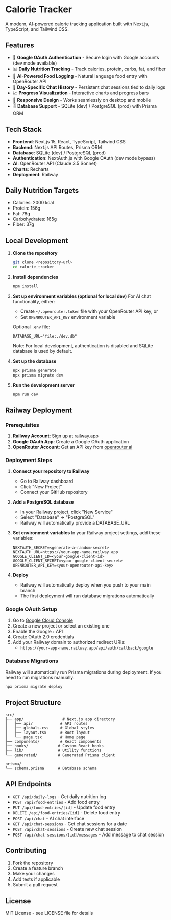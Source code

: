 # Calorie Tracker

A modern, AI-powered calorie tracking application built with Next.js, TypeScript, and Tailwind CSS.

## Features

- 🔐 **Google OAuth Authentication** - Secure login with Google accounts (dev mode available)
- 📊 **Daily Nutrition Tracking** - Track calories, protein, carbs, fat, and fiber
- 🤖 **AI-Powered Food Logging** - Natural language food entry with OpenRouter API
- 💬 **Day-Specific Chat History** - Persistent chat sessions tied to daily logs
- 📈 **Progress Visualization** - Interactive charts and progress bars
- 📱 **Responsive Design** - Works seamlessly on desktop and mobile
- 🗄️ **Database Support** - SQLite (dev) / PostgreSQL (prod) with Prisma ORM

## Tech Stack

- **Frontend**: Next.js 15, React, TypeScript, Tailwind CSS
- **Backend**: Next.js API Routes, Prisma ORM
- **Database**: SQLite (dev) / PostgreSQL (prod)
- **Authentication**: NextAuth.js with Google OAuth (dev mode bypass)
- **AI**: OpenRouter API (Claude 3.5 Sonnet)
- **Charts**: Recharts
- **Deployment**: Railway

## Daily Nutrition Targets

- Calories: 2000 kcal
- Protein: 156g
- Fat: 78g
- Carbohydrates: 165g
- Fiber: 37g

## Local Development

1. **Clone the repository**
   ```bash
   git clone <repository-url>
   cd calorie_tracker
   ```

2. **Install dependencies**
   ```bash
   npm install
   ```

3. **Set up environment variables (optional for local dev)**
   For AI chat functionality, either:
   - Create `~/.openrouter.token` file with your OpenRouter API key, or
   - Set `OPENROUTER_API_KEY` environment variable
   
   Optional `.env` file:
   ```env
   DATABASE_URL="file:./dev.db"
   ```
   
   Note: For local development, authentication is disabled and SQLite database is used by default.

4. **Set up the database**
   ```bash
   npx prisma generate
   npx prisma migrate dev
   ```

5. **Run the development server**
   ```bash
   npm run dev
   ```

## Railway Deployment

### Prerequisites

1. **Railway Account**: Sign up at [railway.app](https://railway.app)
2. **Google OAuth App**: Create a Google OAuth application
3. **OpenRouter Account**: Get an API key from [openrouter.ai](https://openrouter.ai)

### Deployment Steps

1. **Connect your repository to Railway**
   - Go to Railway dashboard
   - Click "New Project"
   - Connect your GitHub repository

2. **Add a PostgreSQL database**
   - In your Railway project, click "New Service"
   - Select "Database" → "PostgreSQL"
   - Railway will automatically provide a DATABASE_URL

3. **Set environment variables**
   In your Railway project settings, add these variables:
   ```
   NEXTAUTH_SECRET=<generate-a-random-secret>
   NEXTAUTH_URL=https://your-app-name.railway.app
   GOOGLE_CLIENT_ID=<your-google-client-id>
   GOOGLE_CLIENT_SECRET=<your-google-client-secret>
   OPENROUTER_API_KEY=<your-openrouter-api-key>
   ```

4. **Deploy**
   - Railway will automatically deploy when you push to your main branch
   - The first deployment will run database migrations automatically

### Google OAuth Setup

1. Go to [Google Cloud Console](https://console.cloud.google.com)
2. Create a new project or select an existing one
3. Enable the Google+ API
4. Create OAuth 2.0 credentials
5. Add your Railway domain to authorized redirect URIs:
   - `https://your-app-name.railway.app/api/auth/callback/google`

### Database Migrations

Railway will automatically run Prisma migrations during deployment. If you need to run migrations manually:

```bash
npx prisma migrate deploy
```

## Project Structure

```
src/
├── app/                 # Next.js app directory
│   ├── api/            # API routes
│   ├── globals.css     # Global styles
│   ├── layout.tsx      # Root layout
│   └── page.tsx        # Home page
├── components/         # React components
├── hooks/             # Custom React hooks
├── lib/               # Utility functions
└── generated/         # Generated Prisma client

prisma/
└── schema.prisma      # Database schema
```

## API Endpoints

- `GET /api/daily-logs` - Get daily nutrition log
- `POST /api/food-entries` - Add food entry
- `PUT /api/food-entries/[id]` - Update food entry
- `DELETE /api/food-entries/[id]` - Delete food entry
- `POST /api/chat` - AI chat interface
- `GET /api/chat-sessions` - Get chat sessions for a date
- `POST /api/chat-sessions` - Create new chat session
- `POST /api/chat-sessions/[id]/messages` - Add message to chat session

## Contributing

1. Fork the repository
2. Create a feature branch
3. Make your changes
4. Add tests if applicable
5. Submit a pull request

## License

MIT License - see LICENSE file for details
